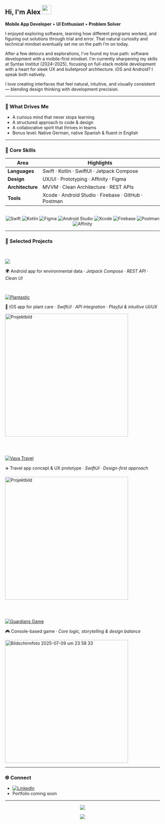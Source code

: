 ## Hi, I'm Alex <img src="https://media.giphy.com/media/hvRJCLFzcasrR4ia7z/giphy.gif" width="30px"/> 

**Mobile App Developer** • **UI Enthusiast** • **Problem Solver**

I enjoyed exploring software, learning how different programs worked, and figuring out solutions through trial and error. That natural curiosity and technical mindset eventually set me on the path I’m on today.

After a few detours and explorations, I've found my true path: software development with a mobile-first mindset. I'm currently sharpening my skills at Syntax Institut (2024–2025), focusing on full-stack mobile development with a heart for sleek UX and bulletproof architecture. iOS and Android? I speak both natively.

I love creating interfaces that feel natural, intuitive, and visually consistent — blending design thinking with development precision.

---

### 🚀 What Drives Me 

- A curious mind that never stops learning  
- A structured approach to code & design  
- A collaborative spirit that thrives in teams 
- Bonus level: Native German, native Spanish & fluent in English

---

### 🧠 Core Skills

| Area | Highlights |
|------|-------------|
| **Languages** | Swift · Kotlin · SwiftUI · Jetpack Compose |
| **Design** | UX/UI · Prototyping · Affinity · Figma |
| **Architecture** | MVVM · Clean Architecture · REST APIs |
| **Tools** | Xcode · Android Studio · Firebase · GitHub · Postman |
<br>
<div align="center">
  <img src="https://img.shields.io/badge/Swift-F05138?style=for-the-badge&logo=swift&logoColor=white" title="Swift"/>
  <img src="https://img.shields.io/badge/Kotlin-0095D5?style=for-the-badge&logo=kotlin&logoColor=white" title="Kotlin"/>
  <img src="https://img.shields.io/badge/Figma-9B51E0?style=for-the-badge&logo=figma&logoColor=white" title="Figma"/>
  <img src="https://img.shields.io/badge/AndroidStudio-3DDC84?style=for-the-badge&logo=androidstudio&logoColor=white" title="Android Studio"/>
  <img src="https://img.shields.io/badge/Xcode-007ACC?style=for-the-badge&logo=xcode&logoColor=white" title="Xcode"/>
  <img src="https://img.shields.io/badge/Firebase-FFCA28?style=for-the-badge&logo=firebase&logoColor=black" title="Firebase"/>
  <img src="https://img.shields.io/badge/Postman-FF6C37?style=for-the-badge&logo=postman&logoColor=white" title="Postman"/>
  <img src="https://img.shields.io/badge/Affinity-7F8C8D?style=for-the-badge&logo=affinity&logoColor=white" title="Affinity"/>
  
</div>

---

### 🎨 Selected Projects  

   </br>
   
![](https://img.shields.io/badge/GAIA%20LAB-2D9CDB?style=for-the-badge&logo=github&logoColor=white)   

 🌍 Android app for environmental data · *Jetpack Compose · REST API · Clean UI*   
 
   </br>

[![Plantastic](https://img.shields.io/badge/Plantastic-6AAA64?style=for-the-badge&logo=leaflet&logoColor=white)](https://github.com/AlexJaegerPena/Plantastic-PlantBuddy)  

🌿 iOS app for plant care · *SwiftUI · API integration · Playful & intuitive UI/UX*

<img src="https://github.com/user-attachments/assets/f899d5f9-a409-4280-a2b1-89d7b7119ffd" width="400" alt="Projektbild"/>

   </br></br>

   
[![Vaya Travel](https://img.shields.io/badge/Vaya%20Travel-339999?style=for-the-badge&logo=github&logoColor=white)](https://github.com/AlexJaegerPena/Vaya-Case-Study) 

✈️ Travel app concept & UX prototype · *SwiftUI · Design-first approach*  

<img src="https://github.com/user-attachments/assets/b4d48b60-a9a1-4977-9e8a-787f624a937a" width="400" alt="Projektbild"/>


   </br></br>
 
[![Guardians Game](https://img.shields.io/badge/Guardians%20Game-9B51E0?style=for-the-badge&logo=github&logoColor=white)](https://github.com/AlexJaegerPena/RPG-Console-Game)   

🎮 Console-based game · *Core logic, storytelling & design balance*  

<img src="https://github.com/user-attachments/assets/04075017-c18d-41c3-8f1f-3e89315b6f0c" width="400" alt="Bildschirmfoto 2025-07-09 um 23 58 33" />

  
---

### 🌐 Connect

- [![LinkedIn](https://img.shields.io/badge/LinkedIn-0A66C2?style=for-the-badge&logo=linkedin&logoColor=white)](https://www.linkedin.com/in/your-profile)  
- Portfolio coming soon

---

<div align="center">
  
  ![](http://github-profile-summary-cards.vercel.app/api/cards/repos-per-language?username=AlexJaegerPena&theme=github_dark)

![](http://github-profile-summary-cards.vercel.app/api/cards/profile-details?username=AlexJaegerPena&theme=github_dark)
</div>


